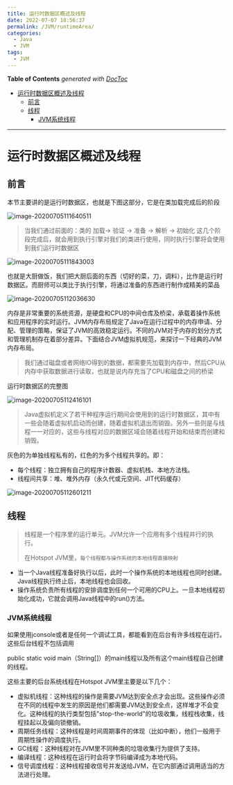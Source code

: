 ```yaml
---
title: 运行时数据区概述及线程
date: 2022-07-07 18:56:37
permalink: /JVM/runtimeArea/
categories:
  - Java
  - JVM
tags:
  - JVM
---
```

<!-- START doctoc generated TOC please keep comment here to allow auto update -->
<!-- DON'T EDIT THIS SECTION, INSTEAD RE-RUN doctoc TO UPDATE -->
**Table of Contents**  *generated with [DocToc](https://github.com/thlorenz/doctoc)*

- [运行时数据区概述及线程](#%E8%BF%90%E8%A1%8C%E6%97%B6%E6%95%B0%E6%8D%AE%E5%8C%BA%E6%A6%82%E8%BF%B0%E5%8F%8A%E7%BA%BF%E7%A8%8B)
  - [前言](#%E5%89%8D%E8%A8%80)
  - [线程](#%E7%BA%BF%E7%A8%8B)
    - [JVM系统线程](#jvm%E7%B3%BB%E7%BB%9F%E7%BA%BF%E7%A8%8B)

<!-- END doctoc generated TOC please keep comment here to allow auto update -->

---
# 运行时数据区概述及线程

## 前言

本节主要讲的是运行时数据区，也就是下图这部分，它是在类加载完成后的阶段

![image-20200705111640511](https://images.zaiolos.top/images/image-20200705111640511.png)

> 当我们通过前面的：类的 加载-> 验证 -> 准备 -> 解析 -> 初始化 这几个阶段完成后，就会用到执行引擎对我们的类进行使用，同时执行引擎将会使用到我们运行时数据区

![image-20200705111843003](https://images.zaiolos.top/images/image-20200705111843003.png)

也就是大厨做饭，我们把大厨后面的东西（切好的菜，刀，调料），比作是运行时数据区。而厨师可以类比于执行引擎，将通过准备的东西进行制作成精美的菜品

![image-20200705112036630](https://images.zaiolos.top/images/image-20200705112036630.png)

内存是非常重要的系统资源，是硬盘和CPU的中间仓库及桥梁，承载着操作系统和应用程序的实时运行。JVM内存布局规定了Java在运行过程中的内存申请、分配、管理的策略，保证了JVM的高效稳定运行。不同的JVM对于内存的划分方式和管理机制存在着部分差异。下面结合JVM虚拟机规范，来探讨一下经典的JVM内存布局。

> 我们通过磁盘或者网络IO得到的数据，都需要先加载到内存中，然后CPU从内存中获取数据进行读取，也就是说内存充当了CPU和磁盘之间的桥梁

运行时数据区的完整图

![image-20200705112416101](https://images.zaiolos.top/images/image-20200705112416101.png)

> Java虚拟机定义了若干种程序运行期间会使用到的运行时数据区，其中有一些会随着虚拟机启动而创建，随着虚拟机退出而销毁。另外一些则是与线程一一对应的，这些与线程对应的数据区域会随着线程开始和结束而创建和销毁。

灰色的为单独线程私有的，红色的为多个线程共享的。即：

- 每个线程：独立拥有自己的程序计数器、虚拟机栈、本地方法栈。
- 线程间共享：堆、堆外内存（永久代或元空间、JIT代码缓存）

![image-20200705112601211](https://images.zaiolos.top/images/image-20200705112601211.png)

## 线程

> 线程是一个程序里的运行单元。JVM允许一个应用有多个线程并行的执行。
>
> 在Hotspot JVM里，`每个线程都与操作系统的本地线程直接映射`

- 当一个Java线程准备好执行以后，此时一个操作系统的本地线程也同时创建。Java线程执行终止后，本地线程也会回收。
- 操作系统负责所有线程的安排调度到任何一个可用的CPU上。一旦本地线程初始化成功，它就会调用Java线程中的run()方法。

### JVM系统线程

如果使用jconsole或者是任何一个调试工具，都能看到在后台有许多线程在运行。这些后台线程不包括调用

public static void main（String[]）的main线程以及所有这个main线程自己创建的线程。

这些主要的后台系统线程在Hotspot JVM里主要是以下几个：

- 虚拟机线程：这种线程的操作是需要JVM达到安全点才会出现。这些操作必须在不同的线程中发生的原因是他们都需要JVM达到安全点，这样堆才不会变化。这种线程的执行类型包括"stop-the-world"的垃圾收集，线程栈收集，线程挂起以及偏向锁撤销。
- 周期任务线程：这种线程是时间周期事件的体现（比如中断），他们一般用于周期性操作的调度执行。
- GC线程：这种线程对在JVM里不同种类的垃圾收集行为提供了支持。
- 编译线程：这种线程在运行时会将字节码编译成为本地代码。
- 信号调度线程：这种线程接收信号并发送给JVM，在它内部通过调用适当的方法进行处理。
